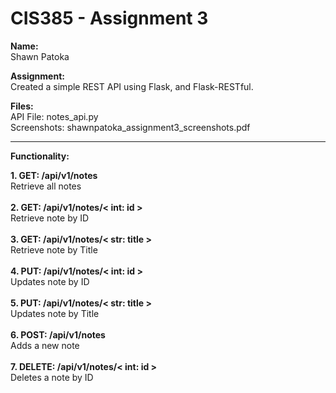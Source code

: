 # CIS385 - Assignment 3
**Name:** <br>
Shawn Patoka

**Assignment:**<br>
Created a simple REST API using Flask, and Flask-RESTful.

**Files:**<br>
API File: notes_api.py<br>
Screenshots: shawnpatoka_assignment3_screenshots.pdf

<hr />

**Functionality:**

**1. GET: /api/v1/notes** <br>
 Retrieve all notes<br><br>
**2. GET: /api/v1/notes/< int: id >**<br>
Retrieve note by ID<br><br>
**3. GET: /api/v1/notes/< str: title >**<br>
Retrieve note by Title<br><br>
**4. PUT: /api/v1/notes/< int: id >**<br>
Updates note by ID<br><br>
**5. PUT: /api/v1/notes/< str: title >**<br>
Updates note by Title<br><br>
**6. POST: /api/v1/notes**<br>
Adds a new note<br><br>
**7. DELETE: /api/v1/notes/< int: id >**<br>
Deletes a note by ID
